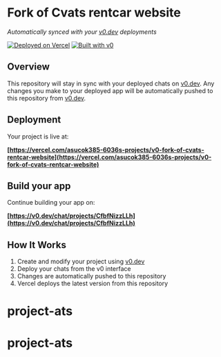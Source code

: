 # Fork of Cvats rentcar website

*Automatically synced with your [v0.dev](https://v0.dev) deployments*

[![Deployed on Vercel](https://img.shields.io/badge/Deployed%20on-Vercel-black?style=for-the-badge&logo=vercel)](https://vercel.com/asucok385-6036s-projects/v0-fork-of-cvats-rentcar-website)
[![Built with v0](https://img.shields.io/badge/Built%20with-v0.dev-black?style=for-the-badge)](https://v0.dev/chat/projects/CfbfNizzLLh)

## Overview

This repository will stay in sync with your deployed chats on [v0.dev](https://v0.dev).
Any changes you make to your deployed app will be automatically pushed to this repository from [v0.dev](https://v0.dev).

## Deployment

Your project is live at:

**[https://vercel.com/asucok385-6036s-projects/v0-fork-of-cvats-rentcar-website](https://vercel.com/asucok385-6036s-projects/v0-fork-of-cvats-rentcar-website)**

## Build your app

Continue building your app on:

**[https://v0.dev/chat/projects/CfbfNizzLLh](https://v0.dev/chat/projects/CfbfNizzLLh)**

## How It Works

1. Create and modify your project using [v0.dev](https://v0.dev)
2. Deploy your chats from the v0 interface
3. Changes are automatically pushed to this repository
4. Vercel deploys the latest version from this repository
# project-ats
# project-ats
